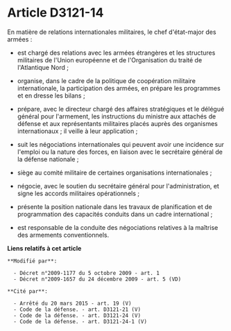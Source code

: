 # Article D3121-14

En matière de relations internationales militaires, le chef d'état-major des armées : 

- est chargé des relations avec les armées étrangères et les structures militaires de l'Union européenne et de l'Organisation
du traité de l'Atlantique Nord ; 

- organise, dans le cadre de la politique de coopération militaire internationale, la participation des armées, en prépare
les programmes et en dresse les bilans ; 

- prépare, avec le directeur chargé des affaires stratégiques et le délégué général pour l'armement, les instructions du
ministre aux attachés de défense et aux représentants militaires placés auprès des organismes internationaux ; il veille à
leur application ; 

- suit les négociations internationales qui peuvent avoir une incidence sur l'emploi ou la nature des forces, en liaison avec
le secrétaire général de la défense nationale ; 

- siège au comité militaire de certaines organisations internationales ; 

- négocie, avec le soutien du secrétaire général pour l'administration, et signe les accords militaires opérationnels ; 

- présente la position nationale dans les travaux de planification et de programmation des capacités conduits dans un cadre
international ; 

- est responsable de la conduite des négociations relatives à la maîtrise des armements conventionnels.

**Liens relatifs à cet article**

	**Modifié par**:

	  - Décret n°2009-1177 du 5 octobre 2009 - art. 1
	  - Décret n°2009-1657 du 24 décembre 2009 - art. 5 (VD)

	**Cité par**:

	  - Arrêté du 20 mars 2015 - art. 19 (V)
	  - Code de la défense. - art. D3121-21 (V)
	  - Code de la défense. - art. D3121-24 (V)
	  - Code de la défense. - art. D3121-24-1 (V)
